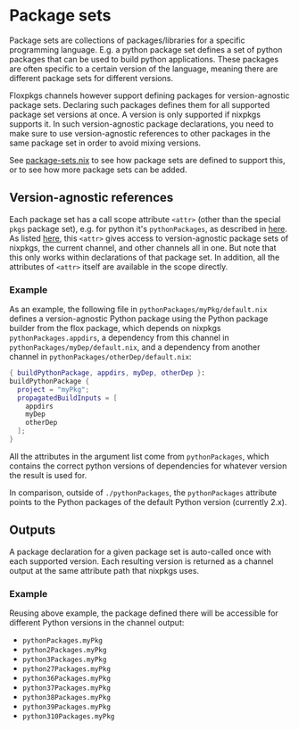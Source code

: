 # Package sets

Package sets are collections of packages/libraries for a specific programming language. E.g. a python package set defines a set of python packages that can be used to build python applications. These packages are often specific to a certain version of the language, meaning there are different package sets for different versions.

Floxpkgs channels however support defining packages for version-agnostic package sets. Declaring such packages defines them for all supported package set versions at once. A version is only supported if nixpkgs supports it. In such version-agnostic package declarations, you need to make sure to use version-agnostic references to other packages in the same package set in order to avoid mixing versions.

See [package-sets.nix](../channel/package-sets.nix) to see how package sets are defined to support this, or to see how more package sets can be added.

## Version-agnostic references

Each package set has a call scope attribute `<attr>` (other than the special `pkgs` package set), e.g. for python it's `pythonPackages`, as described in [here](channel-construction.md#topdir-subdirectories). As listed [here](channel-construction.md#call-scope), this `<attr>` gives access to version-agnostic package sets of nixpkgs, the current channel, and other channels all in one. But note that this only works within declarations of that package set. In addition, all the attributes of `<attr>` itself are available in the scope directly.

### Example
As an example, the following file in `pythonPackages/myPkg/default.nix` defines a version-agnostic Python package using the Python package builder from the flox package, which depends on nixpkgs `pythonPackages.appdirs`, a dependency from this channel in `pythonPackages/myDep/default.nix`, and a dependency from another channel in `pythonPackages/otherDep/default.nix`:
```nix
{ buildPythonPackage, appdirs, myDep, otherDep }:
buildPythonPackage {
  project = "myPkg";
  propagatedBuildInputs = [
    appdirs
    myDep
    otherDep
  ];
}
```

All the attributes in the argument list come from `pythonPackages`, which contains the correct python versions of dependencies for whatever version the result is used for.

In comparison, outside of `./pythonPackages`, the `pythonPackages` attribute points to the Python packages of the default Python version (currently 2.x).

## Outputs

A package declaration for a given package set is auto-called once with each supported version. Each resulting version is returned as a channel output at the same attribute path that nixpkgs uses.

### Example
Reusing above example, the package defined there will be accessible for different Python versions in the channel output:
- `pythonPackages.myPkg`
- `python2Packages.myPkg`
- `python3Packages.myPkg`
- `python27Packages.myPkg`
- `python36Packages.myPkg`
- `python37Packages.myPkg`
- `python38Packages.myPkg`
- `python39Packages.myPkg`
- `python310Packages.myPkg`
